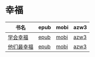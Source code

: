 # 幸福

| 书名 | epub | mobi | azw3 |
| --- | --- | --- | --- |
| [学会幸福](http://ct.dalanmei.com/f/31084289-572112445-84e7a9) | [epub](http://ct.dalanmei.com/f/31084289-572112445-84e7a9) | [mobi](http://ct.dalanmei.com/f/31084289-571723650-f2b9a4) | [azw3](http://ct.dalanmei.com/f/31084289-572116418-428a8c) |
| [他们最幸福](http://ct.dalanmei.com/f/31084289-571784827-dd8263) | [epub](http://ct.dalanmei.com/f/31084289-571784827-dd8263) | [mobi](http://ct.dalanmei.com/f/31084289-571451236-b9aba4) | [azw3](http://ct.dalanmei.com/f/31084289-571885205-d56b00) |
